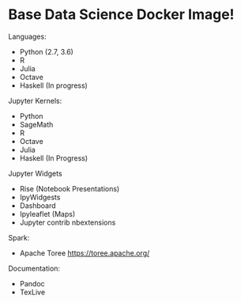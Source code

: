 Base Data Science Docker Image!
===================

Languages:

 - Python (2.7, 3.6)
 - R
 - Julia
 - Octave
 - Haskell (In progress)

Jupyter Kernels:

 - Python
 - SageMath
 - R
 - Octave
 - Julia
 - Haskell (In Progress)

Jupyter Widgets

 - Rise (Notebook Presentations)
 - IpyWidgests
 - Dashboard
 - Ipyleaflet (Maps)
 - Jupyter contrib nbextensions

Spark:

 - Apache Toree https://toree.apache.org/

Documentation:

 - Pandoc
 - TexLive